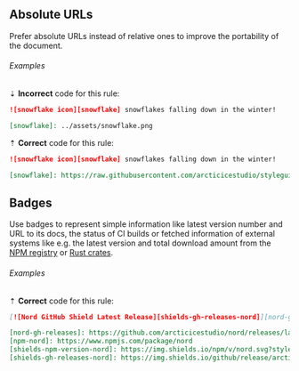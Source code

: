 ## Absolute URLs

Prefer absolute URLs instead of relative ones to improve the portability of the document.

###### Examples

⇣ **Incorrect** code for this rule:

<!-- prettier-ignore-start -->

```markdown
![snowflake icon][snowflake] snowflakes falling down in the winter!

[snowflake]: ../assets/snowflake.png
```

<!-- prettier-ignore-end -->

⇡ **Correct** code for this rule:

```markdown
![snowflake icon][snowflake] snowflakes falling down in the winter!

[snowflake]: https://raw.githubusercontent.com/arcticicestudio/styleguide-markdown/main/src/assets/snowflake.png
```

## Badges

Use badges to represent simple information like latest version number and URL to its docs, the status of CI builds or fetched information of external systems like e.g. the latest version and total download amount from the [NPM registry][npm] or [Rust crates][crates.io].

###### Examples

⇡ **Correct** code for this rule:

```markdown
[![Nord GitHub Shield Latest Release][shields-gh-releases-nord]][nord-gh-releases] [![Nord NPM Registry Shield Latest Release Version Number][shields-npm-version-nord]][npm-nord]

[nord-gh-releases]: https://github.com/arcticicestudio/nord/releases/latest
[npm-nord]: https://www.npmjs.com/package/nord
[shields-npm-version-nord]: https://img.shields.io/npm/v/nord.svg?style=flat-square
[shields-gh-releases-nord]: https://img.shields.io/github/release/arcticicestudio/nord.svg?style=flat-square
```

[crates.io]: https://crates.io
[npm]: https://npmjs.com
